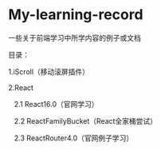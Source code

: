 # My-learning-record
一些关于前端学习中所学内容的例子或文档


目录：

1.iScroll（移动滚屏插件）

2.React
    
    2.1 React16.0（官网学习）
    
    2.2 ReactFamilyBucket（React全家桶尝试）
    
    2.3 ReactRouter4.0（官网例子学习）
